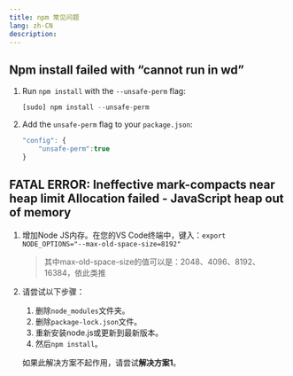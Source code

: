 ```yaml
---
title: npm 常见问题
lang: zh-CN
description: 
---
```


## Npm install failed with “cannot run in wd”

1. Run `npm install` with the `--unsafe-perm` flag:

   ```js
   [sudo] npm install --unsafe-perm
   ```

2. Add the `unsafe-perm` flag to your `package.json`:

   ```js
   "config": {
       "unsafe-perm":true
   }
   ```

## FATAL ERROR: Ineffective mark-compacts near heap limit Allocation failed - JavaScript heap out of memory

1. 增加Node JS内存。在您的VS Code终端中，键入：`export NODE_OPTIONS="--max-old-space-size=8192"`

   > 其中max-old-space-size的值可以是：2048、4096、8192、16384，依此类推

2. 请尝试以下步骤：

   1. 删除`node_modules`文件夹。
   2. 删除`package-lock.json`文件。
   3. 重新安装node.js或更新到最新版本。
   4. 然后`npm install`。

   如果此解决方案不起作用，请尝试**解决方案1**。

